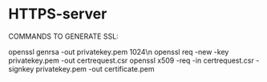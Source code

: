 # HTTPS-server

COMMANDS TO GENERATE SSL:

openssl genrsa -out privatekey.pem 1024\n
openssl req -new -key privatekey.pem -out certrequest.csr
openssl x509 -req -in certrequest.csr -signkey privatekey.pem -out certificate.pem
